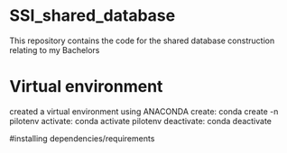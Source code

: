 # SSI_shared_database
This repository contains the code for the shared database construction relating to my Bachelors



# Virtual environment
created a virtual environment using ANACONDA
create: conda create -n pilotenv
activate: conda activate pilotenv
deactivate: conda deactivate



#installing dependencies/requirements